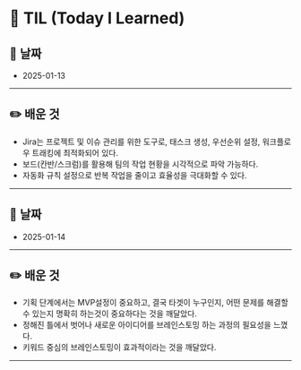 # 📘 TIL (Today I Learned)

## 📅 날짜
- 2025-01-13

---

## ✏️ 배운 것
- Jira는 프로젝트 및 이슈 관리를 위한 도구로, 태스크 생성, 우선순위 설정, 워크플로우 트래킹에 최적화되어 있다.
- 보드(칸반/스크럼)를 활용해 팀의 작업 현황을 시각적으로 파악 가능하다.
- 자동화 규칙 설정으로 반복 작업을 줄이고 효율성을 극대화할 수 있다.

---

## 📅 날짜
- 2025-01-14

---

## ✏️ 배운 것
- 기획 단계에서는 MVP설정이 중요하고, 결국 타겟이 누구인지, 어떤 문제를 해결할 수 있는지 명확히 하는것이 중요하다는 것을 깨달았다.
- 정해진 틀에서 벗어나 새로운 아이디어를 브레인스토밍 하는 과정의 필요성을 느꼈다.
- 키워드 중심의 브레인스토밍이 효과적이라는 것을 깨달았다.

---
